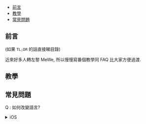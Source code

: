 

<!-- @import "[TOC]" {cmd="toc" depthFrom=1 depthTo=6 orderedList=false} -->

<!-- code_chunk_output -->

- [前言](#前言)
- [教學](#教學)
- [常見問題](#常見問題)

<!-- /code_chunk_output -->


## 前言

(如果 `TL;DR` 的話直接睇目錄)

近來好多人轉左黎 MeWe, 所以慢慢寫番個教學同 FAQ 比大家方便過渡. 

## 教學

## 常見問題

Q : 如何改變語言?

<details>
<Summary> iOS </Summary>
    在 iOS 的 Setting 入面, 找 MeWe, 裡面可以選擇語言

    ![image](https://i.imgur.com/J6YPeXu.png)

> 留意 : 不是在 MeWe Apps 入面的設定, 而定 iOS 的設定

</details>